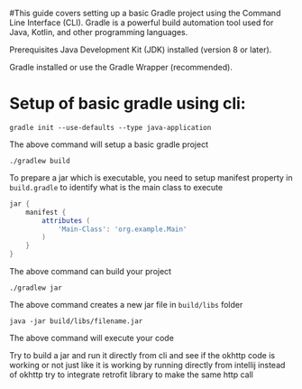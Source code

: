 #This guide covers setting up a basic Gradle project using the Command Line Interface (CLI). Gradle is a powerful build automation tool used for Java, Kotlin, and other programming languages.

Prerequisites
Java Development Kit (JDK) installed (version 8 or later).

Gradle installed or use the Gradle Wrapper (recommended).
# Setup of basic gradle using cli:
```agsl
gradle init --use-defaults --type java-application
```

The above command will setup a basic gradle project

```agsl
./gradlew build
```

To prepare a jar which is executable, you need to setup manifest property in `build.gradle` to identify what is the main class to execute
```groovy
jar {
    manifest {
        attributes (
            'Main-Class': 'org.example.Main'
        )
    }
}

```


The above command can build your project

```agsl
./gradlew jar
```

The above command creates a new jar file in `build/libs` folder

```agsl
java -jar build/libs/filename.jar
```

The above command will execute your code


Try to build a jar and run it directly from cli and see if the okhttp code is working or not just like it is working by running directly from intellij
instead of okhttp try to integrate retrofit library to make the same http call

